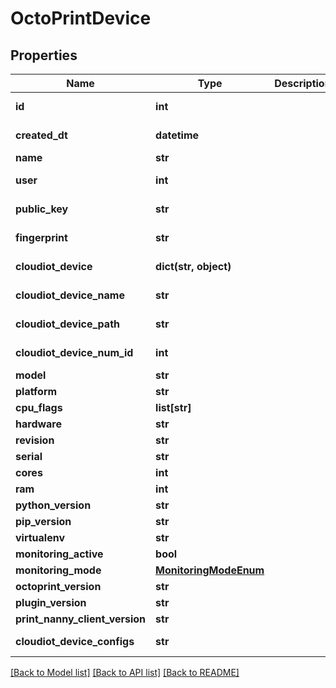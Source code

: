 # OctoPrintDevice

## Properties
Name | Type | Description | Notes
------------ | ------------- | ------------- | -------------
**id** | **int** |  | [optional] [readonly] 
**created_dt** | **datetime** |  | [optional] [readonly] 
**name** | **str** |  | 
**user** | **int** |  | [optional] [readonly] 
**public_key** | **str** |  | [optional] [readonly] 
**fingerprint** | **str** |  | [optional] [readonly] 
**cloudiot_device** | **dict(str, object)** |  | [optional] [readonly] 
**cloudiot_device_name** | **str** |  | [optional] [readonly] 
**cloudiot_device_path** | **str** |  | [optional] [readonly] 
**cloudiot_device_num_id** | **int** |  | [optional] [readonly] 
**model** | **str** |  | 
**platform** | **str** |  | 
**cpu_flags** | **list[str]** |  | 
**hardware** | **str** |  | 
**revision** | **str** |  | 
**serial** | **str** |  | 
**cores** | **int** |  | 
**ram** | **int** |  | 
**python_version** | **str** |  | 
**pip_version** | **str** |  | 
**virtualenv** | **str** |  | 
**monitoring_active** | **bool** |  | [optional] 
**monitoring_mode** | [**MonitoringModeEnum**](MonitoringModeEnum.md) |  | [optional] 
**octoprint_version** | **str** |  | 
**plugin_version** | **str** |  | 
**print_nanny_client_version** | **str** |  | 
**cloudiot_device_configs** | **str** |  | [optional] [readonly] 

[[Back to Model list]](../README.md#documentation-for-models) [[Back to API list]](../README.md#documentation-for-api-endpoints) [[Back to README]](../README.md)


